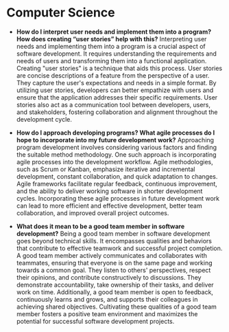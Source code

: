 # Computer Science 

* **How do I interpret user needs and implement them into a program? How does creating “user stories” help with this?**
Interpreting user needs and implementing them into a program is a crucial aspect of software development. It requires understanding the requirements and needs of users and transforming them into a functional application. Creating "user stories" is a technique that aids this process. User stories are concise descriptions of a feature from the perspective of a user. They capture the user's expectations and needs in a simple format. By utilizing user stories, developers can better empathize with users and ensure that the application addresses their specific requirements. User stories also act as a communication tool between developers, users, and stakeholders, fostering collaboration and alignment throughout the development cycle.
  
* **How do I approach developing programs? What agile processes do I hope to incorporate into my future development work?**
Approaching program development involves considering various factors and finding the suitable method methodology. One such approach is incorporating agile processes into the development workflow. Agile methodologies, such as Scrum or Kanban, emphasize iterative and incremental development, constant collaboration, and quick adaptation to changes. Agile frameworks facilitate regular feedback, continuous improvement, and the ability to deliver working software in shorter development cycles. Incorporating these agile processes in future development work can lead to more efficient and effective development, better team collaboration, and improved overall project outcomes. 

* **What does it mean to be a good team member in software development?**
Being a good team member in software development goes beyond technical skills. It encompasses qualities and behaviors that contribute to effective teamwork and successful project completion. A good team member actively communicates and collaborates with teammates, ensuring that everyone is on the same page and working towards a common goal. They listen to others' perspectives, respect their opinions, and contribute constructively to discussions. They demonstrate accountability, take ownership of their tasks, and deliver work on time. Additionally, a good team member is open to feedback, continuously learns and grows, and supports their colleagues in achieving shared objectives. Cultivating these qualities of a good team member fosters a positive team environment and maximizes the potential for successful software development projects.
